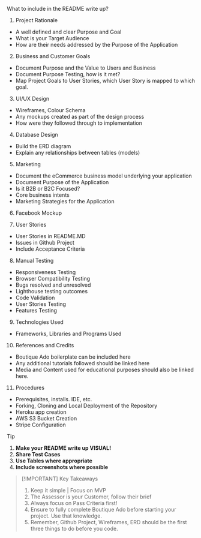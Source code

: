 What to include in the README write up?

1. Project Rationale
  - A well defined and clear Purpose and Goal
  - What is your Target Audience
  - How are their needs addressed by the Purpose of the Application

2. Business and Customer Goals
  - Document Purpose and the Value to Users and Business
  - Document Purpose Testing, how is it met?
  - Map Project Goals to User Stories, which User Story is mapped to which goal.

3. UI/UX Design
  - Wireframes, Colour Schema
  - Any mockups created as part of the design process
  - How were they followed through to implementation

4. Database Design
  - Build the ERD diagram
  - Explain any relationships between tables (models)

5. Marketing
  - Document the eCommerce business model underlying your application
  - Document Purpose of the Application
  - Is it B2B or B2C Focused?
  - Core business intents
  - Marketing Strategies for the Application

6. Facebook Mockup

7. User Stories
  - User Stories in README.MD
  - Issues in Github Project
  - Include Acceptance Criteria

8. Manual Testing
  - Responsiveness Testing
  - Browser Compatibility Testing
  - Bugs resolved and unresolved
  - Lighthouse testing outcomes
  - Code Validation
  - User Stories Testing
  - Features Testing

9. Technologies Used
  - Frameworks, Libraries and Programs Used

10. References and Credits
  - Boutique Ado boilerplate can be included here
  - Any additional tutorials followed should be linked here
  - Media and Content used for educational purposes should also be linked here.

11. Procedures
  - Prerequisites, installs. IDE, etc.
  - Forking, Cloning and Local Deployment of the Repository
  - Heroku app creation
  - AWS S3 Bucket Creation
  - Stripe Configuration

>[!TIP]
>
>1. **Make your README write up VISUAL!**
>2. **Share Test Cases**
>3. **Use Tables where appropriate**
>4. **Include screenshots where possible**

>[!IMPORTANT] Key Takeaways
>
>1. Keep it simple | Focus on MVP
>2. The Assessor is your Customer, follow their brief
>3. Always focus on Pass Criteria first!
>4. Ensure to fully complete Boutique Ado before starting your project. Use that knowledge.
>5. Remember, Github Project, Wireframes, ERD should be the first three things to do before you code.